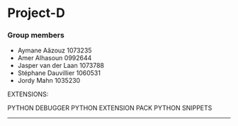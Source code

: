 # Project-D

### Group members

- Aymane Aâzouz 1073235
- Amer Alhasoun 0992644
- Jasper van der Laan 1073788
- Stéphane Dauvillier 1060531
- Jordy Mahn 1035230



EXTENSIONS:

PYTHON DEBUGGER
PYTHON EXTENSION PACK
PYTHON SNIPPETS 

---